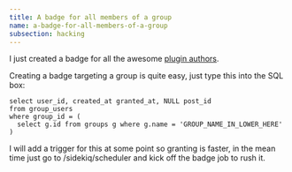 ```yaml
---
title: A badge for all members of a group
name: a-badge-for-all-members-of-a-group
subsection: hacking
---
```


I just created a badge for all the awesome [plugin authors][1].

Creating a badge targeting a group is quite easy, just type this into the SQL box:

```
select user_id, created_at granted_at, NULL post_id
from group_users
where group_id = (
  select g.id from groups g where g.name = 'GROUP_NAME_IN_LOWER_HERE'
)
```

I will add a trigger for this at some point so granting is faster, in the mean time just go to /sidekiq/scheduler and kick off the badge job to rush it.

  [1]: /badges
